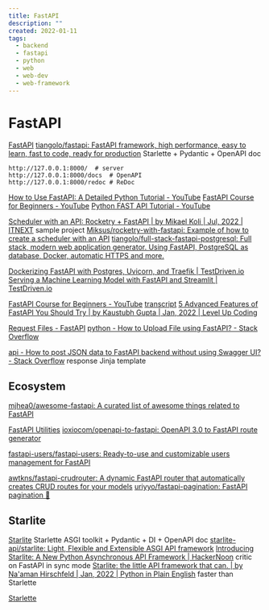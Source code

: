 ```yaml
---
title: FastAPI
description: ""
created: 2022-01-11
tags:
  - backend
  - fastapi
  - python
  - web
  - web-dev
  - web-framework
---
```


# FastAPI

[FastAPI](https://fastapi.tiangolo.com/)
[tiangolo/fastapi: FastAPI framework, high performance, easy to learn, fast to code, ready for production](https://github.com/tiangolo/fastapi) Starlette + Pydantic + OpenAPI doc

```
http://127.0.0.1:8000/  # server
http://127.0.0.1:8000/docs  # OpenAPI
http://127.0.0.1:8000/redoc # ReDoc
```

[How to Use FastAPI: A Detailed Python Tutorial - YouTube](https://www.youtube.com/watch?v=SORiTsvnU28)
[FastAPI Course for Beginners - YouTube](https://www.youtube.com/watch?v=tLKKmouUams)
[Python FAST API Tutorial - YouTube](https://www.youtube.com/watch?v=-ykeT6kk4bk)

[Scheduler with an API: Rocketry + FastAPI | by Mikael Koli | Jul, 2022 | ITNEXT](https://itnext.io/scheduler-with-an-api-rocketry-fastapi-a0f742278d5b) sample project
[Miksus/rocketry-with-fastapi: Example of how to create a scheduler with an API](https://github.com/Miksus/rocketry-with-fastapi)
[tiangolo/full-stack-fastapi-postgresql: Full stack, modern web application generator. Using FastAPI, PostgreSQL as database, Docker, automatic HTTPS and more.](https://github.com/tiangolo/full-stack-fastapi-postgresql)

[Dockerizing FastAPI with Postgres, Uvicorn, and Traefik | TestDriven.io](https://testdriven.io/blog/fastapi-docker-traefik/)
[Serving a Machine Learning Model with FastAPI and Streamlit | TestDriven.io](https://testdriven.io/blog/fastapi-streamlit/)

[FastAPI Course for Beginners - YouTube](https://www.youtube.com/watch?v=tLKKmouUams) [transcript](https://www.freecodecamp.org/news/fastapi-helps-you-develop-apis-quickly/)
[5 Advanced Features of FastAPI You Should Try | by Kaustubh Gupta | Jan, 2022 | Level Up Coding](https://levelup.gitconnected.com/5-advance-features-of-fastapi-you-should-try-7c0ac7eebb3e)

[Request Files - FastAPI](https://fastapi.tiangolo.com/tutorial/request-files/)
[python - How to Upload File using FastAPI? - Stack Overflow](https://stackoverflow.com/questions/63048825/how-to-upload-file-using-fastapi)

[api - How to post JSON data to FastAPI backend without using Swagger UI? - Stack Overflow](https://stackoverflow.com/a/71741617) response Jinja template

## Ecosystem

[mjhea0/awesome-fastapi: A curated list of awesome things related to FastAPI](https://github.com/mjhea0/awesome-fastapi)

[FastAPI Utilities](https://fastapi-utils.davidmontague.xyz/)
[ioxiocom/openapi-to-fastapi: OpenAPI 3.0 to FastAPI route generator](https://github.com/ioxiocom/openapi-to-fastapi)

[fastapi-users/fastapi-users: Ready-to-use and customizable users management for FastAPI](https://github.com/fastapi-users/fastapi-users)

[awtkns/fastapi-crudrouter: A dynamic FastAPI router that automatically creates CRUD routes for your models](https://github.com/awtkns/fastapi-crudrouter)
[uriyyo/fastapi-pagination: FastAPI pagination 📖](https://github.com/uriyyo/fastapi-pagination)

## Starlite

[Starlite](https://starlite-api.github.io/starlite/) Starlette ASGI toolkit + Pydantic + DI + OpenAPI doc
[starlite-api/starlite: Light, Flexible and Extensible ASGI API framework](https://github.com/starlite-api/starlite)
[Introducing Starlite: A New Python Asynchronous API Framework | HackerNoon](https://hackernoon.com/introducing-starlite-a-new-python-asynchronous-api-framework) critic on FastAPI in sync mode
[Starlite: the little API framework that can. | by Na'aman Hirschfeld | Jan, 2022 | Python in Plain English](https://python.plainenglish.io/starlite-the-little-api-framework-that-can-2d4e9ce16454) faster than Starlette

[Starlette](https://www.starlette.io/)
